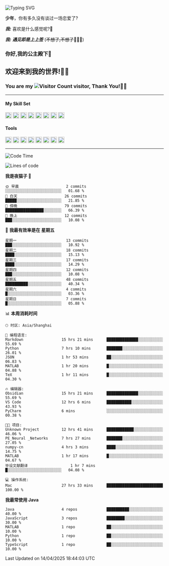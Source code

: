 <!-- **wql521/wql521** is a ✨ _special_ ✨ repository because its `README.md` (this file) appears on your GitHub profile. -->


![Typing SVG](https://readme-typing-svg.demolab.com?font=Fira+Code&weight=700&size=31&pause=1000&width=500&height=55&lines=Hi+there%2C+I%E2%80%98m+%E5%B0%98%E4%B8%96%E7%83%9F%E9%9B%A8%E5%AE%A2+!+%F0%9F%AB%B6%F0%9F%8F%BB;%E4%BD%A0%E5%A5%BD%2C+%E6%88%91%E6%98%AF+%E5%B0%98%E4%B8%96%E7%83%9F%E9%9B%A8%E5%AE%A2+!+%F0%9F%AB%B6%F0%9F%8F%BB)

  **少年**，你有多久没有谈过一场恋爱了?
    
  ***我:*** 喜欢是什么感觉呢?🤔
 
  ***我:*** ***遇见即是上上签*** (~~不想了,不想了~~🤦🏻‍♂️)
  ### 你好,我的公主殿下👑
## **欢迎来到我的世界!🥳🥳**

### You are my ![Visitor Count](https://profile-counter.glitch.me/wql521/count.svg) visitor, Thank You!🎉🎉
---

#### My Skill Set
<!-- languages:start -->
<!-- prettier-ignore-start -->
<!-- markdownlint-disable -->
<code><img height="20" src="http://simpleicons.p2hp.com/icons/java.svg" alt="java" /></code>
<code><img height="20" src="https://cdn.simpleicons.org/swift" alt="swift" /></code>
<code><img height="20" src="https://cdn.simpleicons.org/cplusplus" alt="cplusplus" /></code>
<code><img height="20" src="https://cdn.simpleicons.org/python" alt="python" /></code>
<code><img height="20" src="https://cdn.simpleicons.org/mysql" alt="mysql" /></code>
<code><img height="20" src="https://cdn.simpleicons.org/javascript" alt="javascript" /></code>
<code><img height="20" src="https://cdn.simpleicons.org/css3" alt="css3" /></code>
<code><img height="20" src="https://cdn.simpleicons.org/html5" alt="html5" /></code>
<!-- markdownlint-restore -->
<!-- prettier-ignore-end -->

<!-- languages:end -->

#### Tools

<!-- tools:start -->
<!-- prettier-ignore-start -->
<!-- markdownlint-disable -->
<code><img height="20" src="https://cdn.simpleicons.org/intellijidea" alt="intellijidea" /></code>
<code><img height="20" src="https://cdn.simpleicons.org/xcode" alt="xcode" /></code>
<code><img height="20" src="https://cdn.simpleicons.org/pycharm" alt="pycharm" /></code>
<code><img height="20" src="https://cdn.simpleicons.org/latex" alt="latex" /></code>
<code><img height="20" src="https://cdn.simpleicons.org/androidstudio" alt="androidstudio" /></code>
<code><img height="20" src="https://cdn.simpleicons.org/vuedotjs" alt="vuedotjs" /></code>
<code><img height="20" src="https://cdn.simpleicons.org/macos" alt="macos" /></code>
<code><img height="20" src="https://cdn.simpleicons.org/git" alt="git" /></code>
<!-- markdownlint-restore -->
<!-- prettier-ignore-end -->

<!-- tools:end -->

___



<!--START_SECTION:waka-->
![Code Time](http://img.shields.io/badge/Code%20Time-165%20hrs%2039%20mins-blue)

![Lines of code](https://img.shields.io/badge/%E4%BB%8E%E3%80%8CHello%20World%E3%80%8D%E8%B5%B7%E6%88%91%E5%B7%B2%E7%BB%8F%E5%86%99%E4%BA%86-10.5%20thousand%20%E8%A1%8C%E4%BB%A3%E7%A0%81-blue)

**我是夜猫子 🦉** 

```text
🌞 早晨                     2 commits           ░░░░░░░░░░░░░░░░░░░░░░░░░   01.68 % 
🌆 白天                     26 commits          █████░░░░░░░░░░░░░░░░░░░░   21.85 % 
🌃 傍晚                     79 commits          █████████████████░░░░░░░░   66.39 % 
🌙 晚上                     12 commits          ███░░░░░░░░░░░░░░░░░░░░░░   10.08 % 
```
📅 **我最有效率是在 星期五** 

```text
星期一                      13 commits          ███░░░░░░░░░░░░░░░░░░░░░░   10.92 % 
星期二                      18 commits          ████░░░░░░░░░░░░░░░░░░░░░   15.13 % 
星期三                      17 commits          ████░░░░░░░░░░░░░░░░░░░░░   14.29 % 
星期四                      12 commits          ███░░░░░░░░░░░░░░░░░░░░░░   10.08 % 
星期五                      48 commits          ██████████░░░░░░░░░░░░░░░   40.34 % 
星期六                      4 commits           █░░░░░░░░░░░░░░░░░░░░░░░░   03.36 % 
星期日                      7 commits           █░░░░░░░░░░░░░░░░░░░░░░░░   05.88 % 
```


📊 **本周消耗时间** 

```text
🕑︎ 时区: Asia/Shanghai

💬 编程语言: 
Markdown                 15 hrs 21 mins      ██████████████░░░░░░░░░░░   55.69 % 
Python                   7 hrs 10 mins       ███████░░░░░░░░░░░░░░░░░░   26.01 % 
JSON                     1 hr 53 mins        ██░░░░░░░░░░░░░░░░░░░░░░░   06.83 % 
MATLAB                   1 hr 20 mins        █░░░░░░░░░░░░░░░░░░░░░░░░   04.88 % 
TeX                      1 hr 11 mins        █░░░░░░░░░░░░░░░░░░░░░░░░   04.30 % 

🔥 编辑器: 
Obsidian                 15 hrs 21 mins      ██████████████░░░░░░░░░░░   55.69 % 
VS Code                  12 hrs 6 mins       ███████████░░░░░░░░░░░░░░   43.93 % 
PyCharm                  6 mins              ░░░░░░░░░░░░░░░░░░░░░░░░░   00.38 % 

🐱‍💻 项目: 
Unknown Project          12 hrs 41 mins      ████████████░░░░░░░░░░░░░   46.06 % 
PE_Neural _Networks      7 hrs 27 mins       ███████░░░░░░░░░░░░░░░░░░   27.05 % 
numpy-cn                 4 hrs 3 mins        ████░░░░░░░░░░░░░░░░░░░░░   14.75 % 
MATLAB                   1 hr 17 mins        █░░░░░░░░░░░░░░░░░░░░░░░░   04.67 % 
毕设文献翻译                   1 hr 7 mins         █░░░░░░░░░░░░░░░░░░░░░░░░   04.08 % 

💻 操作系统: 
Mac                      27 hrs 33 mins      █████████████████████████   100.00 % 
```

**我最常使用 Java** 

```text
Java                     4 repos             ██████████░░░░░░░░░░░░░░░   40.00 % 
JavaScript               3 repos             ████████░░░░░░░░░░░░░░░░░   30.00 % 
MATLAB                   1 repo              ██░░░░░░░░░░░░░░░░░░░░░░░   10.00 % 
Python                   1 repo              ██░░░░░░░░░░░░░░░░░░░░░░░   10.00 % 
TypeScript               1 repo              ██░░░░░░░░░░░░░░░░░░░░░░░   10.00 % 
```




 Last Updated on 14/04/2025 18:44:03 UTC
<!--END_SECTION:waka-->


